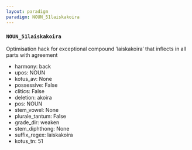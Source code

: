 ```yaml
---
layout: paradigm
paradigm: NOUN_51laiskakoira
---
```

### ` NOUN_51laiskakoira `

Optimisation hack for exceptional compound ’laiskakoira’ that inflects in all parts with agreement
* harmony: back
* upos: NOUN
* kotus_av: None
* possessive: False
* clitics: False
* deletion: akoira
* pos: NOUN
* stem_vowel: None
* plurale_tantum: False
* grade_dir: weaken
* stem_diphthong: None
* suffix_regex: laiskakoira
* kotus_tn: 51
